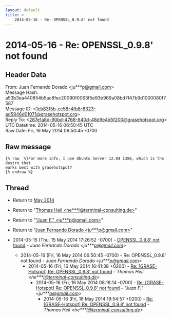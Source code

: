 ```yaml
---
layout: default
title: >
    2014-05-16 - Re: OPENSSL_0.9.8' not found
---
```


# 2014-05-16 - Re: OPENSSL_0.9.8' not found

## Header Data

From: Juan Fernando Dorado \<ju***p@gmail.com\><br>
Message Hash: a53b3ea440854b5ac8fec20090f0063f5e93b969a08bd7f47b9d1000080f7587<br>
Message ID: \<1cb83f5b-cc58-4fb8-8323-ad5846d01071@grasehotspot.org\><br>
Reply To: \<287e1a8d-90bd-4768-840d-48d9e4d5f200@grasehotspot.org\><br>
UTC Datetime: 2014-05-16 06:50:45 UTC<br>
Raw Date: Fri, 16 May 2014 06:50:45 -0700<br>

## Raw message

```
{% raw  %}For more info, I use Ubuntu Server 12.04 i386, which is the dostro that 
works best with grasehotspot?
{% endraw %}
```

## Thread

+ Return to [May 2014](/archive/2014/05)

+ Return to "[Thomas Heil <he***l<span>@</span>terminal-consulting.de>](/authors/he___l_at_terminalconsulting_de)"
+ Return to "["Juan F." <ju***p<span>@</span>gmail.com>](/authors/ju___p_at_gmail_com)"
+ Return to "[Juan Fernando Dorado <ju***p<span>@</span>gmail.com>](/authors/ju___p_at_gmail_com)"

+ 2014-05-15 (Thu, 15 May 2014 17:26:52 -0700) - [OPENSSL_0.9.8' not found](/archive/2014/05/9d3f1ee927618d2968d6ea64d92ac67e0a74bd24556fd5c04c6e0d224629dc08) - _Juan Fernando Dorado \<ju***p@gmail.com\>_
  + 2014-05-16 (Fri, 16 May 2014 06:50:45 -0700) - Re: OPENSSL_0.9.8' not found - _Juan Fernando Dorado \<ju***p@gmail.com\>_
    + 2014-05-16 (Fri, 16 May 2014 16:41:38 +0200) - [Re: [GRASE-Hotspot] Re: OPENSSL_0.9.8' not found](/archive/2014/05/89c3fc1e35397d3272141228d5962f08d549dabc28f50f1a69959298b0c80c0b) - _Thomas Heil \<he***l@terminal-consulting.de\>_
      + 2014-05-16 (Fri, 16 May 2014 08:18:14 -0700) - [Re: [GRASE-Hotspot] Re: OPENSSL_0.9.8' not found](/archive/2014/05/af336475115db2ce177f85f571ba2f288836678f13fddc281a8e7a962d10b5b0) - _"Juan F." \<ju***p@gmail.com\>_
        + 2014-05-16 (Fri, 16 May 2014 19:54:57 +0200) - [Re: [GRASE-Hotspot] Re: OPENSSL_0.9.8' not found](/archive/2014/05/233964aa0b30e417953cd7205f4b71b0cede44214fc5daee33200b35bbe54aee) - _Thomas Heil \<he***l@terminal-consulting.de\>_

